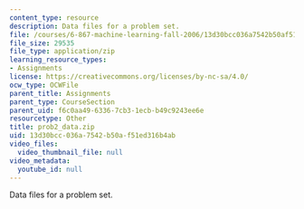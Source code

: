 ```yaml
---
content_type: resource
description: Data files for a problem set.
file: /courses/6-867-machine-learning-fall-2006/13d30bcc036a7542b50af51ed316b4ab_prob2_data.zip
file_size: 29535
file_type: application/zip
learning_resource_types:
- Assignments
license: https://creativecommons.org/licenses/by-nc-sa/4.0/
ocw_type: OCWFile
parent_title: Assignments
parent_type: CourseSection
parent_uid: f6c0aa49-6336-7cb3-1ecb-b49c9243ee6e
resourcetype: Other
title: prob2_data.zip
uid: 13d30bcc-036a-7542-b50a-f51ed316b4ab
video_files:
  video_thumbnail_file: null
video_metadata:
  youtube_id: null
---
```

Data files for a problem set.